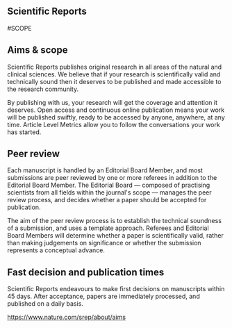 Scientific Reports
---

#SCOPE

## Aims & scope
Scientific Reports publishes original research in all areas of the natural 
and clinical sciences. We believe that if your research is scientifically 
valid and technically sound then it deserves to be published and made 
accessible to the research community.

By publishing with us, your research will get the coverage and attention it 
deserves. Open access and continuous online publication means your work will 
be published swiftly, ready to be accessed by anyone, anywhere, at any time. 
Article Level Metrics allow you to follow the conversations your work has 
started.

## Peer review

Each manuscript is handled by an Editorial Board Member, and most submissions 
are peer reviewed by one or more referees in addition to the Editorial Board 
Member. The Editorial Board — composed of practising scientists from all 
fields within the journal's scope — manages the peer review process, 
and decides whether a paper should be accepted for publication.

The aim of the peer review process is to establish the technical soundness 
of a submission, and uses a template approach. Referees and Editorial 
Board Members will determine whether a paper is scientifically valid, 
rather than making judgements on significance or whether the submission 
represents a conceptual advance.


## Fast decision and publication times
Scientific Reports endeavours to make first decisions on manuscripts within 
45 days. After acceptance, papers are immediately processed, 
and published on a daily basis.


https://www.nature.com/srep/about/aims




